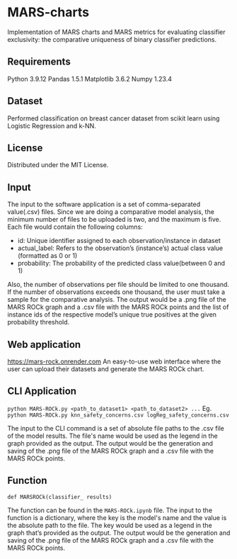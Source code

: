 # MARS-charts

Implementation of MARS charts and MARS metrics for evaluating classifier exclusivity: the comparative uniqueness of binary classifier predictions.

## Requirements

Python 3.9.12
Pandas 1.5.1
Matplotlib 3.6.2
Numpy 1.23.4

## Dataset

Performed classification on breast cancer dataset from scikit learn using Logistic Regression and k-NN. 

## License

Distributed under the MIT License.

## Input

The input to the software application is a set of comma-separated value(.csv) files. Since we are doing a comparative model analysis, the minimum number of files to be uploaded is two, and the maximum is five. Each file would contain the following columns:

- id: Unique identifier assigned to each observation/instance in dataset
- actual_label: Refers to the observation’s (instance’s) actual class value (formatted as 0 or 1)
- probability: The probability of the predicted class value(between 0 and 1)

Also, the number of observations per file should be limited to one thousand. If the number of observations exceeds one thousand, the user must take a sample for the comparative analysis. The output would be a .png file of the MARS ROCk graph and a .csv file with the MARS ROCk points and the list of instance ids of the respective model’s unique true positives at the given probability threshold.

## Web application

<https://mars-rock.onrender.com>
An easy-to-use web interface where the user can upload their datasets and generate the MARS ROCk chart.

## CLI Application

```python MARS-ROCk.py <path_to_dataset1> <path_to_dataset2> ...```
Eg. ```python MARS-ROCk.py knn_safety_concerns.csv logReg_safety_concerns.csv```

The input to the CLI command is a set of absolute file paths to the .csv file of the model results. The file's name would be used as the legend in the graph provided as the output. The output would be the generation and saving of the .png file of the MARS ROCk graph and a .csv file with the MARS ROCk points.

## Function

```def MARSROCk(classifier_ results)```

The function can be found in the `MARS-ROCk.ipynb` file.
The input to the function is a dictionary, where the key is the model's name and the value is the absolute path to the file. The key would be used as a legend in the graph that’s provided as the output. The output would be the generation and saving of the .png file of the MARS ROCk graph and a .csv file with the MARS ROCk points.
